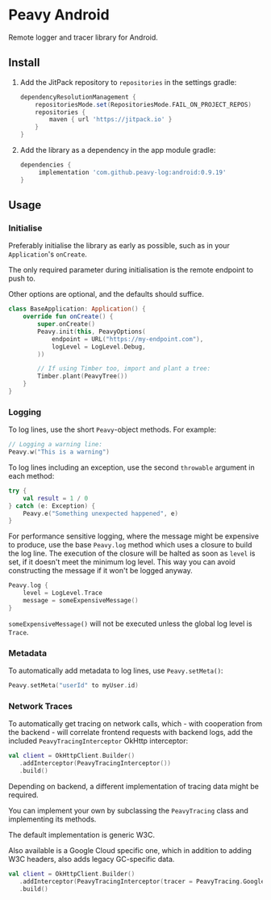 # Peavy Android

Remote logger and tracer library for Android.

## Install

1. Add the JitPack repository to `repositories` in the settings gradle:

    ```groovy
    dependencyResolutionManagement {
        repositoriesMode.set(RepositoriesMode.FAIL_ON_PROJECT_REPOS)
        repositories {
            maven { url 'https://jitpack.io' }
        }
    }
    ```

2. Add the library as a dependency in the app module gradle:

    ```groovy
    dependencies {
         implementation 'com.github.peavy-log:android:0.9.19'
    }
    ```

## Usage

### Initialise
Preferably initialise the library as early as possible, such as in your `Application`'s `onCreate`.

The only required parameter during initialisation is the remote endpoint to push to.

Other options are optional, and the defaults should suffice.

```kotlin
class BaseApplication: Application() {
    override fun onCreate() {
        super.onCreate()
        Peavy.init(this, PeavyOptions(
            endpoint = URL("https://my-endpoint.com"),
            logLevel = LogLevel.Debug,
        ))

        // If using Timber too, import and plant a tree:
        Timber.plant(PeavyTree())
    }
}
```

### Logging

To log lines, use the short `Peavy`-object methods. For example:

```kotlin
// Logging a warning line:
Peavy.w("This is a warning")
```

To log lines including an exception, use the second `throwable` argument in each method:

```kotlin
try {
    val result = 1 / 0
} catch (e: Exception) {
    Peavy.e("Something unexpected happened", e)
}
```

For performance sensitive logging, where the message might be expensive to produce, use the base `Peavy.log` method which uses a closure to build the log line.
The execution of the closure will be halted as soon as `level` is set, if it doesn't meet the minimum log level.
This way you can avoid constructing the message if it won't be logged anyway.

```kotlin
Peavy.log {
    level = LogLevel.Trace
    message = someExpensiveMessage()
}
```

`someExpensiveMessage()` will not be executed unless the global log level is `Trace`. 

### Metadata

To automatically add metadata to log lines, use `Peavy.setMeta()`:

```kotlin
Peavy.setMeta("userId" to myUser.id)
```

### Network Traces

To automatically get tracing on network calls, which - with cooperation from the backend -
will correlate frontend requests with backend logs, add the included `PeavyTracingInterceptor` OkHttp interceptor:

```kotlin
val client = OkHttpClient.Builder()
   .addInterceptor(PeavyTracingInterceptor())
   .build()
```

Depending on backend, a different implementation of tracing data might be required.

You can implement your own by subclassing the `PeavyTracing` class and implementing its methods.

The default implementation is generic W3C.

Also available is a Google Cloud specific one, which in addition to adding W3C headers,
also adds legacy GC-specific data.

```kotlin
val client = OkHttpClient.Builder()
   .addInterceptor(PeavyTracingInterceptor(tracer = PeavyTracing.GoogleCloud))
   .build()
```
